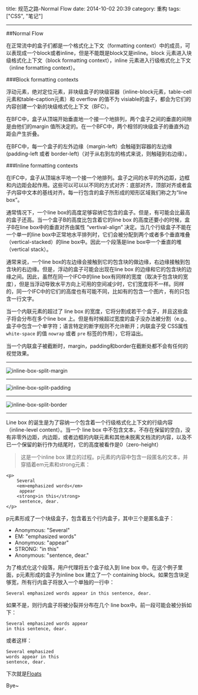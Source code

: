 title: 规范之路-Normal Flow
date: 2014-10-02 20:39
category: 重构
tags: ["CSS", "笔记"]

---

##Normal Flow

在正常流中的盒子们都是一个格式化上下文（formatting context）中的成员，可以表现成一个block或者inline，但是不能既是block又是inline。block 元素进入块级格式化上下文（block formatting context），inline 元素进入行级格式化上下文（inline formatting context）。

###Block formatting contexts

浮动元素，绝对定位元素，非块级盒子的块级容器（inline-block元素，table-cell元素和table-caption元素）和 overflow 的值不为 visiable的盒子，都会为它们的内容创建一个新的块级格式化上下文（BFC）。

在BFC中，盒子从顶端开始垂直地一个接一个地排列，两个盒子之间的垂直的间隙是由他们的margin 值所决定的。在一个BFC中，两个相邻的块级盒子的垂直外边距会产生折叠。

在BFC中，每一个盒子的左外边缘（margin-left）会触碰到容器的左边缘(padding-left 或者 border-left)（对于从右到左的格式来说，则触碰到右边缘）。

###Inline formatting contexts

在IFC中，盒子从顶端水平地一个接一个地排列。盒子之间的水平的外边距，边框和内边距会起作用。这些可以可以以不同的方式对齐：底部对齐，顶部对齐或者盒子内容中文本的基线对齐。每一行包含的盒子所形成的矩形区域我们称之为“line box”。


通常情况下，一个line box的高度足够容纳它包含的盒子。但是，有可能会比最高的盒子还高。当一个盒子B的高度比包含着它的line box 的高度还要小的时候，盒子B在line box中的垂直对齐由属性 “vertival-align” 决定。当几个行级盒子不能在一个单一的line box中正常地水平排列时，它们会被分配到两个或者多个垂直堆叠（vertical-stacked）的line box中。因此一个段落是line box中一个垂直的堆（vertical stack）。

通常来说，一个line box的左边缘会接触到它的包含块的做边缘，右边缘接触到包含块的右边缘。但是，浮动的盒子可能会出现在line box 的边缘和它的包含块的边缘之间。因此，虽然在同一个IFC中的line box有同样的宽度（取决于包含块的宽度），但是当浮动导致水平方向上可用的空间减少时，它们宽度将不一样。同样的，同一个IFC中的它们的高度也有可能不同，比如有的包含一个图片，有的只包含一行文字。

当一个内联元素的超过了 line box 的宽度，它将分割成若干个盒子，并且这些盒子将会分布在多个line box 上。但是有时候超过宽度的盒子没办法被分割（e.g., 盒子中包含一个单字符；语言特定的断字规则不允许断开；内联盒子受 CSS属性 `white-space` 的值 `nowrap` 或者 `pre` 标签的作用），它将溢出。


当一个内联盒子被截断时，margin，padding和border在截断处都不会有任何的视觉效果。  

---
![inline-box-split-margin](http://ncuey-crispelite.stor.sinaapp.com/inline-box-split-margin.png)

---

![inline-box-split-padding](http://ncuey-crispelite.stor.sinaapp.com/inline-box-split-padding.png)

---

![inline-box-split-border](http://ncuey-crispelite.stor.sinaapp.com/inline-box-split-border.png)

---

Line box 的诞生是为了容纳一个包含着一个行级格式化上下文的行级内容（inline-level content）。当一个 line box 中不包含文本，不存在保留的空白，没有非零外边距，内边距，或者边框的内联元素和其他未脱离文档流的内容，以及不已一个保留的新行作为结尾时，它的高度被看作是0（zero-height）

>这是一个inline box 建立的过程。p元素的内容中包含一段匿名的文本，并穿插着em元素和strong元素：

    <p>
        Several 
        <em>emphasized words</em>
         appear
        <strong>in this</strong>
         sentence, dear.
    </p>


p元素形成了一个块级盒子，包含着五个行内盒子，其中三个是匿名盒子：

* Anonymous: "Several"
* EM: "emphasized words"
* Anonymous: "appear"
* STRONG: "in this"
* Anonymous: "sentence, dear."

为了格式化这个段落，用户代理将五个盒子绘入到 line box 中。在这个例子里面，p元素形成的盒子为inline box 建立了一个 containing block。如果包含块足够宽，所有行内盒子将放入一个单独的一行中：

    Several emphasized words appear in this sentence, dear.
    
如果不是，则行内盒子将被分裂并分布在几个 line box中。前一段可能会被分拆如下：

    Several emphasized words appear
    in this sentence, dear.

或者这样：

    Several emphasized  
    words appear in this 
    sentence, dear.
    



下次就是[Floats](http://www.w3.org/TR/CSS21/visuren.html#floats)

Bye~






